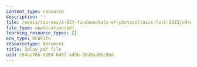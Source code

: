 ```yaml
---
content_type: resource
description: ''
file: /media/courses/2-627-fundamentals-of-photovoltaics-fall-2013/c94ea76bdd0db45fad9b38a9aa6bc5bd_vN5Yn-niTXE.pdf
file_type: application/pdf
learning_resource_types: []
ocw_type: OCWFile
resourcetype: Document
title: 3play pdf file
uid: c94ea76b-dd0d-b45f-ad9b-38a9aa6bc5bd
---
```

